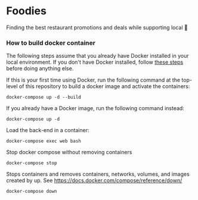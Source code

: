 # Foodies

Finding the best restaurant promotions and deals while supporting local 🍔

### How to build docker container
The following steps assume that you already have Docker installed in your local environment. If you don't have Docker installed, follow [these steps](https://docs.docker.com/compose/install/) before doing anything else.

If this is your first time using Docker, run the following command at the top-level of this repository to build a docker image and activate the containers:
```
docker-compose up -d --build
```
If you already have a Docker image, run the following command instead:
```
docker-compose up -d
```
Load the back-end in a container:
```
docker-compose exec web bash
```
Stop docker compose without removing containers
```
docker-compose stop
```

Stops containers and removes containers, networks, volumes, and images created by up. See https://docs.docker.com/compose/reference/down/
```
docker-compose down
```
